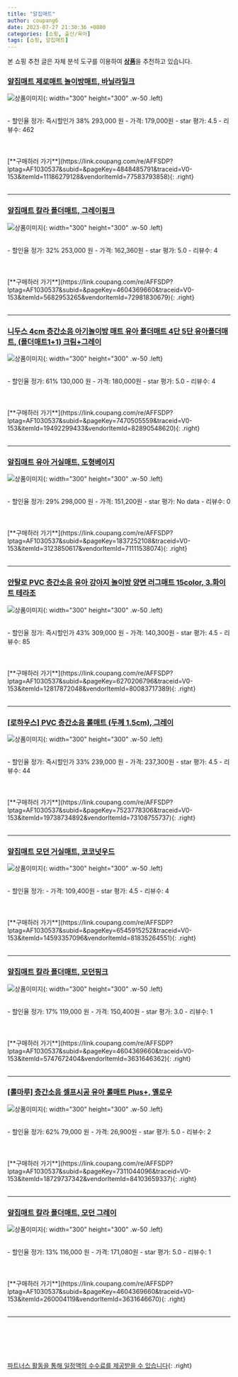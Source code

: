 ```yaml
---
title: "알집매트"
author: coupang6
date: 2023-07-27 21:30:36 +0800
categories: [쇼핑, 출산/육아]
tags: [쇼핑, 알집매트]
---
```


본 쇼핑 추천 글은 자체 분석 도구를 이용하여 [**상품**](https://link.coupang.com/a/bao1ui)을 추천하고 있습니다.

### [알집매트 제로매트 놀이방매트, 바닐라밀크](https://link.coupang.com/re/AFFSDP?lptag=AF1030537&subid=&pageKey=4848485791&traceid=V0-153&itemId=11186279128&vendorItemId=77583793858)

![상품이미지](https://thumbnail9.coupangcdn.com/thumbnails/remote/230x230ex/image/retail/images/4877757155799179-7218467b-8082-4e6e-9442-86aaae6b9f15.jpg){: width="300" height="300" .w-50 .left}


<br>
- 할인율 정가: 즉시할인가 38%  293,000   원
- 가격: 179,000원
- star 평가: 4.5
- 리뷰수: 462
<br>
<br>
<br>
<br>
[**구매하러 가기**](https://link.coupang.com/re/AFFSDP?lptag=AF1030537&subid=&pageKey=4848485791&traceid=V0-153&itemId=11186279128&vendorItemId=77583793858){: .right}
<br>
<br>

---

### [알집매트 칼라 폴더매트, 그레이핑크](https://link.coupang.com/re/AFFSDP?lptag=AF1030537&subid=&pageKey=4604369660&traceid=V0-153&itemId=5682953265&vendorItemId=72981830679)

![상품이미지](https://thumbnail9.coupangcdn.com/thumbnails/remote/230x230ex/image/retail/images/129890487488166-f7599c6f-bfc2-4328-99b5-1e7ae7e6e0ee.jpg){: width="300" height="300" .w-50 .left}


<br>
- 할인율 정가: 32%  253,000   원
- 가격: 162,360원
- star 평가: 5.0
- 리뷰수: 4
<br>
<br>
<br>
<br>
[**구매하러 가기**](https://link.coupang.com/re/AFFSDP?lptag=AF1030537&subid=&pageKey=4604369660&traceid=V0-153&itemId=5682953265&vendorItemId=72981830679){: .right}
<br>
<br>

---

### [니두스 4cm 층간소음 아기놀이방 매트 유아 폴더매트 4단 5단 유아폴더매트, (폴더매트1+1) 크림+그레이](https://link.coupang.com/re/AFFSDP?lptag=AF1030537&subid=&pageKey=7470505559&traceid=V0-153&itemId=19492299433&vendorItemId=82890548620)

![상품이미지](https://thumbnail7.coupangcdn.com/thumbnails/remote/230x230ex/image/vendor_inventory/492e/96627cbac9d33eeac138fa0b5a25c874b7120c889e7e5546b0c7b5028727.jpg){: width="300" height="300" .w-50 .left}


<br>
- 할인율 정가: 61%  130,000   원
- 가격: 180,000원
- star 평가: 5.0
- 리뷰수: 4
<br>
<br>
<br>
<br>
[**구매하러 가기**](https://link.coupang.com/re/AFFSDP?lptag=AF1030537&subid=&pageKey=7470505559&traceid=V0-153&itemId=19492299433&vendorItemId=82890548620){: .right}
<br>
<br>

---

### [알집매트 유아 거실매트, 도형베이지](https://link.coupang.com/re/AFFSDP?lptag=AF1030537&subid=&pageKey=1837252108&traceid=V0-153&itemId=3123850617&vendorItemId=71111538074)

![상품이미지](https://thumbnail9.coupangcdn.com/thumbnails/remote/230x230ex/image/retail/images/5372537829862999-7aa22a4f-f3a0-416e-af88-3d12c3d61ffc.jpg){: width="300" height="300" .w-50 .left}


<br>
- 할인율 정가: 29%  298,000   원
- 가격: 151,200원
- star 평가: No data
- 리뷰수: 0
<br>
<br>
<br>
<br>
[**구매하러 가기**](https://link.coupang.com/re/AFFSDP?lptag=AF1030537&subid=&pageKey=1837252108&traceid=V0-153&itemId=3123850617&vendorItemId=71111538074){: .right}
<br>
<br>

---

### [안탈로 PVC 층간소음 유아 강아지 놀이방 양면 러그매트 15color, 3.화이트 테라조](https://link.coupang.com/re/AFFSDP?lptag=AF1030537&subid=&pageKey=6270206796&traceid=V0-153&itemId=12817872048&vendorItemId=80083717389)

![상품이미지](https://thumbnail8.coupangcdn.com/thumbnails/remote/230x230ex/image/vendor_inventory/6d99/95bdc73df09b6ce9fd398a4c903841bf657bcee39683f83f3b4e5a9483e0.jpg){: width="300" height="300" .w-50 .left}


<br>
- 할인율 정가: 즉시할인가 43%  309,000   원
- 가격: 140,300원
- star 평가: 4.5
- 리뷰수: 85
<br>
<br>
<br>
<br>
[**구매하러 가기**](https://link.coupang.com/re/AFFSDP?lptag=AF1030537&subid=&pageKey=6270206796&traceid=V0-153&itemId=12817872048&vendorItemId=80083717389){: .right}
<br>
<br>

---

### [[로하우스] PVC 층간소음 롤매트 (두께 1.5cm), 그레이](https://link.coupang.com/re/AFFSDP?lptag=AF1030537&subid=&pageKey=7523778306&traceid=V0-153&itemId=19738734892&vendorItemId=73108755737)

![상품이미지](https://thumbnail7.coupangcdn.com/thumbnails/remote/230x230ex/image/vendor_inventory/c0e6/1196da2076c9af1dc8e9e01a4728b54f06eecb5dfaf0336a01960c9cfabf.jpg){: width="300" height="300" .w-50 .left}


<br>
- 할인율 정가: 즉시할인가 33%  239,000   원
- 가격: 237,300원
- star 평가: 4.5
- 리뷰수: 44
<br>
<br>
<br>
<br>
[**구매하러 가기**](https://link.coupang.com/re/AFFSDP?lptag=AF1030537&subid=&pageKey=7523778306&traceid=V0-153&itemId=19738734892&vendorItemId=73108755737){: .right}
<br>
<br>

---

### [알집매트 모던 거실매트, 코코넛우드](https://link.coupang.com/re/AFFSDP?lptag=AF1030537&subid=&pageKey=6545915252&traceid=V0-153&itemId=14593357096&vendorItemId=81835264551)

![상품이미지](https://thumbnail6.coupangcdn.com/thumbnails/remote/230x230ex/image/retail/images/2022/05/27/17/7/9718b47f-599e-4e77-91f4-c1a5e7dfc2bd.jpg){: width="300" height="300" .w-50 .left}


<br>
- 할인율 정가: 
- 가격: 109,400원
- star 평가: 4.5
- 리뷰수: 4
<br>
<br>
<br>
<br>
[**구매하러 가기**](https://link.coupang.com/re/AFFSDP?lptag=AF1030537&subid=&pageKey=6545915252&traceid=V0-153&itemId=14593357096&vendorItemId=81835264551){: .right}
<br>
<br>

---

### [알집매트 칼라 폴더매트, 모던핑크](https://link.coupang.com/re/AFFSDP?lptag=AF1030537&subid=&pageKey=4604369660&traceid=V0-153&itemId=5747672404&vendorItemId=3631646362)

![상품이미지](https://thumbnail8.coupangcdn.com/thumbnails/remote/230x230ex/image/retail/images/1121385352253030-49e58606-a208-4a3d-8264-8f94f5843eed.png){: width="300" height="300" .w-50 .left}


<br>
- 할인율 정가: 17%  119,000   원
- 가격: 150,400원
- star 평가: 3.0
- 리뷰수: 1
<br>
<br>
<br>
<br>
[**구매하러 가기**](https://link.coupang.com/re/AFFSDP?lptag=AF1030537&subid=&pageKey=4604369660&traceid=V0-153&itemId=5747672404&vendorItemId=3631646362){: .right}
<br>
<br>

---

### [[롤마루] 층간소음 셀프시공 유아 롤매트 Plus+, 옐로우](https://link.coupang.com/re/AFFSDP?lptag=AF1030537&subid=&pageKey=7311044096&traceid=V0-153&itemId=18729737342&vendorItemId=84103659337)

![상품이미지](https://thumbnail8.coupangcdn.com/thumbnails/remote/230x230ex/image/vendor_inventory/57bb/06878bb7b5ef33a7a81052ff47648fbb2ec59af44a631762045d0bdf8751.jpg){: width="300" height="300" .w-50 .left}


<br>
- 할인율 정가: 62%  79,000   원
- 가격: 26,900원
- star 평가: 5.0
- 리뷰수: 2
<br>
<br>
<br>
<br>
[**구매하러 가기**](https://link.coupang.com/re/AFFSDP?lptag=AF1030537&subid=&pageKey=7311044096&traceid=V0-153&itemId=18729737342&vendorItemId=84103659337){: .right}
<br>
<br>

---

### [알집매트 칼라 폴더매트, 모던 그레이](https://link.coupang.com/re/AFFSDP?lptag=AF1030537&subid=&pageKey=4604369660&traceid=V0-153&itemId=260004119&vendorItemId=3631646670)

![상품이미지](https://thumbnail7.coupangcdn.com/thumbnails/remote/230x230ex/image/retail/images/88608406259621-46a92194-f304-4e5d-99fe-1896cc995046.jpg){: width="300" height="300" .w-50 .left}


<br>
- 할인율 정가: 13%  116,000   원
- 가격: 171,080원
- star 평가: 5.0
- 리뷰수: 1
<br>
<br>
<br>
<br>
[**구매하러 가기**](https://link.coupang.com/re/AFFSDP?lptag=AF1030537&subid=&pageKey=4604369660&traceid=V0-153&itemId=260004119&vendorItemId=3631646670){: .right}
<br>
<br>

---
<br><br><br><br><br> [파트너스 활동을 통해 일정액의 수수료를 제공받을 수 있습니다](https://link.coupang.com/a/bao1ui){: .right}